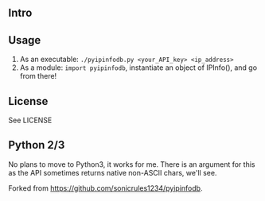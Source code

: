 ## Intro

## Usage

1. As an executable: `./pyipinfodb.py <your_API_key> <ip_address>`
1. As a module: `import pyipinfodb`, instantiate an object of IPInfo(), and go
from there!

## License

See LICENSE

## Python 2/3
No plans to move to Python3, it works for me. There is an argument for this as
the API sometimes returns native non-ASCII chars, we'll see.

Forked from https://github.com/sonicrules1234/pyipinfodb.
